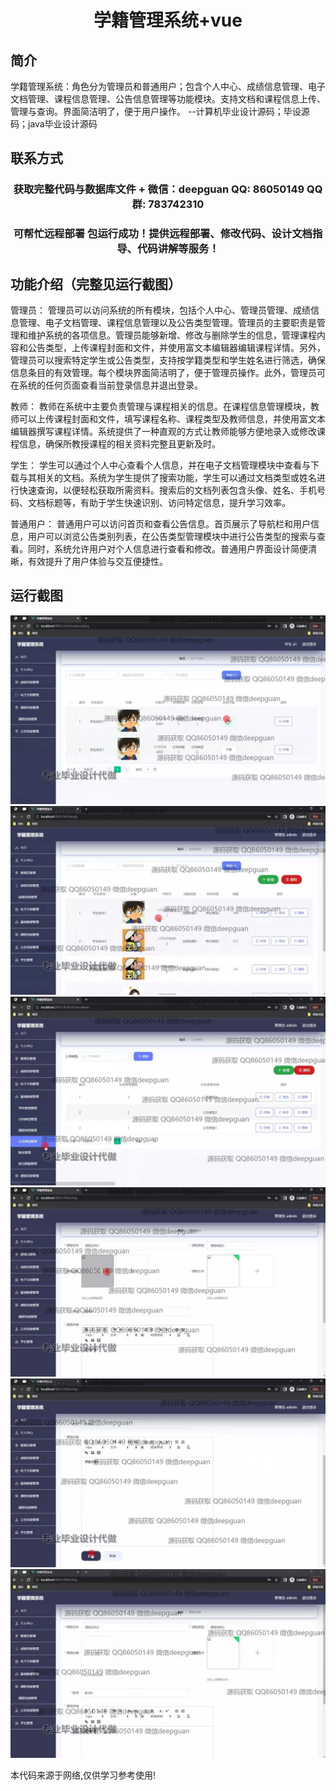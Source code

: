 <p><h1 align="center">学籍管理系统+vue</h1></p>

## 简介
学籍管理系统：角色分为管理员和普通用户；包含个人中心、成绩信息管理、电子文档管理、课程信息管理、公告信息管理等功能模块。支持文档和课程信息上传、管理与查询。界面简洁明了，便于用户操作。    --计算机毕业设计源码；毕设源码；java毕业设计源码


## 联系方式
<p><h3 align="center">获取完整代码与数据库文件 + 微信：deepguan QQ: 86050149 QQ群: 783742310</h3></p>
<p><h3 align="center">可帮忙远程部署 包运行成功！提供远程部署、修改代码、设计文档指导、代码讲解等服务！</h3></p>

## 功能介绍（完整见运行截图）
管理员： 管理员可以访问系统的所有模块，包括个人中心、管理员管理、成绩信息管理、电子文档管理、课程信息管理以及公告类型管理。管理员的主要职责是管理和维护系统的各项信息。管理员能够新增、修改与删除学生的信息，管理课程内容和公告类型，上传课程封面和文件，并使用富文本编辑器编辑课程详情。另外，管理员可以搜索特定学生或公告类型，支持按学籍类型和学生姓名进行筛选，确保信息条目的有效管理。每个模块界面简洁明了，便于管理员操作。此外，管理员可在系统的任何页面查看当前登录信息并退出登录。

教师： 教师在系统中主要负责管理与课程相关的信息。在课程信息管理模块，教师可以上传课程封面和文件，填写课程名称、课程类型及教师信息，并使用富文本编辑器撰写课程详情。系统提供了一种直观的方式让教师能够方便地录入或修改课程信息，确保所教授课程的相关资料完整且更新及时。

学生： 学生可以通过个人中心查看个人信息，并在电子文档管理模块中查看与下载与其相关的文档。系统为学生提供了搜索功能，学生可以通过文档类型或姓名进行快速查询，以便轻松获取所需资料。搜索后的文档列表包含头像、姓名、手机号码、文档标题等，有助于学生快速识别、访问特定信息，提升学习效率。

普通用户： 普通用户可以访问首页和查看公告信息。首页展示了导航栏和用户信息，用户可以浏览公告类别列表，在公告类型管理模块中进行公告类型的搜索与查看。同时，系统允许用户对个人信息进行查看和修改。普通用户界面设计简便清晰，有效提升了用户体验与交互便捷性。


## 运行截图
![](img/001.jpg)
![](img/002.jpg)
![](img/003.jpg)
![](img/004.jpg)
![](img/005.jpg)
![](img/006.jpg)

<p>本代码来源于网络,仅供学习参考使用!</p>
